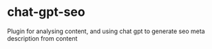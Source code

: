 # chat-gpt-seo
Plugin for analysing content, and using chat gpt to generate seo meta description from content
